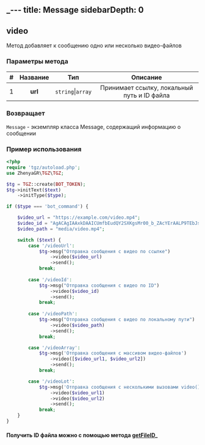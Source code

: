 _---
title: Message
sidebarDepth: 0
---

## video
Метод добавляет к сообщению одно или несколько видео-файлов
### Параметры метода
| # | Название |        Тип        |                   Описание                   |
|:-:|:--------:|:-----------------:|:--------------------------------------------:|
| 1 | **url**  | `string`\|`array` | Принимает ссылку, локальный путь и ID файла |
### Возвращает
`Message` - экземпляр класса Message, содержащий информацию о сообщении
### Пример использования

```php
<?php
require 'tgz/autoload.php';
use ZhenyaGR\TGZ\TGZ;

$tg = TGZ::create(BOT_TOKEN);
$tg->initText($text)
    ->initType($type);

if ($type === 'bot_command') {

    $video_url = "https://example.com/video.mp4";
    $video_id = "AgACAgIAAxkDAAICUmfbEudQY2SXKgsMr00_b_ZAcYErAALP9TEbJsnZSlufCaTwR76hAQADAgADeQADNgQ";
    $video_path = "media/video.mp4";

    switch ($text) {
        case '/videoUrl':
            $tg->msg("Отправка сообщения с видео по ссылке")
                ->video($video_url)
                ->send();
            break;
           
        case '/videoId':
            $tg->msg("Отправка сообщения с видео по ID") 
                ->video($video_id)
                ->send();
            break;
           
        case '/videoPath':
            $tg->msg("Отправка сообщения с видео по локальному пути") 
                ->video($video_path)
                ->send();
            break;

        case '/videoArray':
            $tg->msg('Отправка сообщения с массивом видео-файлов')
                ->video([$video_url1, $video_url2])
                ->send();
            break;

        case '/videoLot':
            $tg->msg('Отправка сообщения с несколькими вызовами video()')
                ->video($video_url1)
                ->video($video_url2)
                ->send();
            break;
    }
}
```

#### Получить ID файла можно с помощью метода [getFileID](/classes/tgzMethods/getFileID.md)_